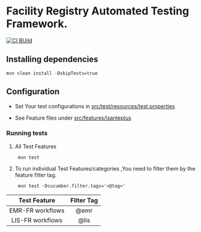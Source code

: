 # Facility Registry Automated Testing Framework.


[![CI BUild](https://github.com/I-TECH-UW/facilityregistry-qaframework/actions/workflows/build.yml/badge.svg)](https://github.com/I-TECH-UW/facilityregistry-qaframework/actions/workflows/build.yml)


## Installing dependencies 

    mvn clean install -DskipTests=true

## Configuration
- Set Your test configurations in [src/test/resources/test.properties](./src/test/resources/test.properties)

- See Feature files under [src/features/isanteplus](./src/features/isanteplus)

### Running tests

1. All Test Features

        mvn test

2. To run individual Test Features/categories ,You need to filter them by the feature filter tag.

        mvn test -Dcucumber.filter.tags='<@tag>'   
   

| Test Feature        |Filter Tag      |
|:------------------: |:-------------: |
| EMR-FR workflows    | @emr           | 
| LIS-FR  workflows   | @lis           |

